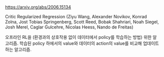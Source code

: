 https://arxiv.org/abs/2006.15134

Critic Regularized Regression (Ziyu Wang, Alexander Novikov, Konrad Zolna, Jost Tobias Springenberg, Scott Reed, Bobak Shahriari, Noah Siegel, Josh Merel, Caglar Gulcehre, Nicolas Heess, Nando de Freitas)

오프라인 RL을 (환경과의 상호작용 없이 데이터에서 policy를 학습하는 방법) 위한 알고리즘. 학습된 policy 하에서의 value와 데이터의 action의 value를 비교해 업데이트하는 알고리즘.